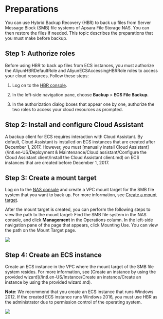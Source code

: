 # Preparations

You can use Hybrid Backup Recovery \(HBR\) to back up files from Server Message Block \(SMB\) file systems of Apsara File Storage NAS. You can then restore the files if needed. This topic describes the preparations that you must make before backup.

## Step 1: Authorize roles

Before using HBR to back up files from ECS instances, you must authorize the AliyunHBRDefaultRole and AliyunECSAccessingHBRRole roles to access your cloud resources. Follow these steps:

1.  Log on to the [HBR console](https://hbr.console.aliyun.com).

2.  In the left-side navigation pane, choose **Backup** \> **ECS File Backup**.

3.  In the authorization dialog boxes that appear one by one, authorize the two roles to access your cloud resources as prompted.


## Step 2: Install and configure Cloud Assistant

A backup client for ECS requires interaction with Cloud Assistant. By default, Cloud Assistant is installed on ECS instances that are created after December 1, 2017. However, you must [manually install Cloud Assistant](/intl.en-US/Deployment & Maintenance/Cloud assistant/Configure the Cloud Assistant client/Install the Cloud Assistant client.md) on ECS instances that are created before December 1, 2017.

## Step 3: Create a mount target

Log on to the [NAS console](https://nas.console.aliyun.com) and create a VPC mount target for the SMB file system that you want to back up. For more information, see [Create a mount target]().

After the mount target is created, you can perform the following steps to view the path to the mount target: Find the SMB file system in the NAS console, and click **Management** in the Operations column. In the left-side navigation pane of the page that appears, click Mounting Use. You can view the path on the Mount Target page.

![](https://static-aliyun-doc.oss-cn-hangzhou.aliyuncs.com/assets/img/en-US/0631549951/p50654.png)

## Step 4: Create an ECS instance

Create an ECS instance in the VPC where the mount target of the SMB file system resides. For more information, see [Create an instance by using the provided wizard](/intl.en-US/Instance/Create an instance/Create an instance by using the provided wizard.md).

**Note:** We recommend that you create an ECS instance that runs Windows 2012. If the created ECS instance runs Windows 2016, you must use HBR as the administrator due to permission control of the operating system.

![](https://static-aliyun-doc.oss-cn-hangzhou.aliyuncs.com/assets/img/en-US/8649370061/p50677.png)

